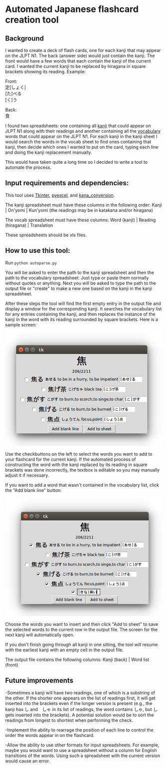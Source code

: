 # Automated Japanese flashcard creation tool

## Background

I wanted to create a deck of flash cards, one for each kanji that may appear on the JLPT N1. The back (answer side) would just contain the kanji. The front would have a few words that each contain the kanji of the current card. I wanted the current kanji to be replaced by hiragana in square brackets showing its reading. Example:

Front: <br />
定[しょく]<br />
[た]べる<br />
[く]う

Back:<br />
食

I found two spreadsheets: one containing all <a href=http://www.tanos.co.uk/jlpt/jlpt1/kanji/combined/>kanji</a> that could appear on JLPT N1 along with their readings and another containing all the <a href=www.tanos.co.uk/jlpt/jlpt1/vocab/combined/>vocabulary</a> words that could appear on the JLPT N1. For each kanji in the kanji sheet I would search the words in the vocab sheet to find ones containing that kanji, then decide which ones I wanted to put on the card, typing each line and doing the kanji replacement manually.

This would have taken quite a long time so I decided to write a tool to automate the process.

## Input requirements and dependencies:

This tool uses <a href=https://wiki.python.org/moin/TkInter>Tkinter</a>, <a href=https://github.com/pyexcel/pyexcel>pyexcel</a>, and <a href=https://github.com/genecro/kana_conversion>kana_conversion</a>.

The kanji spreadsheet must have these columns in the following order:
Kanji | On'yomi | Kun'yomi (the readings may be in katakana and/or hiragana)

The vocab spreadsheet must have these columns:
Word (kanji) | Reading (hiragana) | Translation

These spreadsheets should be xls files.

## How to use this tool:

Run `python autoparse.py`

You will be asked to enter the path to the kanji spreadsheet and then the path to the vocabulary spreadsheet. Just type or paste them normally without quotes or anything. Next you will be asked to type the path to the output file or "create" to make a new one based on the kanji in the kanji spreadsheet.

After these steps the tool will find the first empty entry in the output file and display a window for the corresponding kanji. It searches the vocabulary list for any entries containing the kanji, and then replaces the instance of the kanji in the word with its reading surrounded by square brackets. Here is a sample screen:

![Sample Screen](/img/sample1.png?raw=true "Sample Screen")

Use the checkbuttons on the left to select the words you want to add to your flashcard for the current kanji. If the automated process of constructing the word with the kanji replaced by its reading in square brackets was done incorrectly, the textbox is editable so you may manually adjust it if necessary.

If you want to add a word that wasn't contained in the vocabulary list, click the "Add blank line" button:

![New Line Added](/img/sample2.png?raw=true "New Line Added")

Choose the words you want to insert and then click "Add to sheet" to save the selected words to the current row in the output file. The screen for the next kanji will automatically open.

If you don't finish going through all kanji in one sitting, the tool will resume with the earliest kanji with an empty cell in the output file.

The output file contains the following columns:
Kanji (back) | Word list (front)

## Future improvements

-Sometimes a kanji will have two readings, one of which is a substring of the other. If the shorter one appears on the list of readings first, it will get inserted into the brackets even if the longer version is present (e.g., the kanji has し and　しゃ in its list of readings, the word contains しゃ, but し gets inserted into the brackets). A potential solution would be to sort the readings from longest to shortest when performing the check.

-Implement the ability to rearrage the position of each line to control the order the words appear in on the flashcard.

-Allow the ability to use other formats for input spreadsheets. For example, maybe you would want to use a spreadsheet without a column for English transltions of the words. Using such a spreadsheet with the current version would cause an error.
